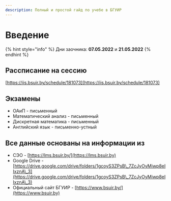 ```yaml
---
description: Полный и простой гайд по учебе в БГУИР
---
```


# Введение

{% hint style="info" %}
Дни заочника: **07.05.2022** и **21.05.2022**
{% endhint %}

## Рассписание на сессию

[https://iis.bsuir.by/schedule/181073](https://iis.bsuir.by/schedule/181073)

## Экзамены

* ОАиП - письменный
* Математический анализ - письменный
* Дискретная математика - письменный
* Английский язык - письменно-устный

## Все данные основаны на информации из

* СЭО - [https://lms.bsuir.by/](https://lms.bsuir.by)
* Google Drive - [https://drive.google.com/drive/folders/1gcoyS3ZPsB\_7ZcJyOyMiwp8eIIxznA\_3](https://drive.google.com/drive/folders/1gcoyS3ZPsB\_7ZcJyOyMiwp8eIIxznA\_3)
* Официальный сайт БГУИР - [https://www.bsuir.by/](https://www.bsuir.by)
